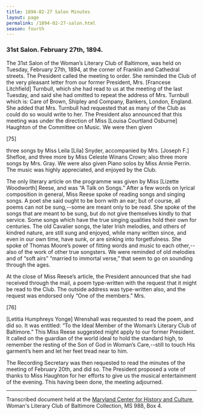 ```yaml
---
title: 1894-02-27 Salon Minutes
layout: page
permalink: /1894-02-27-salon.html
season: fourth
---
```


<style>
    #maincontent{
        font-size:1.4em;
    }
</style>
### 31st Salon. February 27th, 1894.

The 31st Salon of the Woman’s Literary Club of Baltimore, was held on Tuesday, February 27th, 1894, at the corner of Franklin and Cathedral streets. The President called the meeting to order. She reminded the Club of the very pleasant letter from our former President, Mrs. [Francese Litchfield] Turnbull, which she had read to us at the meeting of the last Tuesday, and said she had omitted to repeat the address of Mrs. Turnbull which is: Care of Brown, Shipley and Company, Bankers, London, England. She added that Mrs. Turnbull had requested that as many of the Club as could do so would write to her. The President also announced that this meeting was under the direction of Miss [Louisa Courtland Osburne] Haughton of the Committee on Music. We were then given

[75]

three songs by Miss Leila [Lila] Snyder, accompanied by Mrs. [Joseph F.] Shefloe, and three more by Miss Celeste Winans Crown; also three more songs by Mrs. Gray. We were also given Piano solos by Miss Annie Perrin. The music was highly appreciated, and enjoyed by the Club.

The only literary article on the programme was given by Miss [Lizette Woodworth] Reese, and was “A Talk on Songs.” After a few words on lyrical composition in general, Miss Reese spoke of reading songs and singing songs. A poet she said ought to be born with an ear; but of course, all poems can not be sung,--some are meant only to be read. She spoke of the songs that are meant to be sung, but do not give themselves kindly to that service. Some songs which have the true singing qualities hold their own for centuries. The old Cavalier songs, the later Irish melodies, and others of kindred nature, are still sung and enjoyed, while many written since, and even in our own time, have sunk, or are sinking into forgetfulness. She spoke of Thomas Moore’s power of fitting words and music to each other,--also of the work of other true songsters. We were reminded of old melodies and of “soft airs” “married to immortal verse,” that seem to go on sounding through the ages.

At the close of Miss Reese’s article, the President announced that she had received through the mail, a poem type-written with the request that it might be read to the Club. The outside address was type-written also, and the request was endorsed only “One of the members.” Mrs.

[76]

[Letitia Humphreys Yonge] Wrenshall was requested to read the poem, and did so. It was entitled: “To the Ideal Member of the Woman’s Literary Club of Baltimore.” This Miss Reese suggested might apply to our former President. It called on the guardian of the world ideal to hold the standard high, to remember the resting of the Son of God in Woman’s Care,--still to touch His garment’s hem and let her feet tread near to him.

The Recording Secretary was then requested to read the minutes of the meeting of February 20th, and did so. The President proposed a vote of thanks to Miss Haughton for her efforts to give us the musical entertainment of the evening. This having been done, the meeting adjourned.
<hr>

Transcribed document held at the [Maryland Center for History and Culture](http://mdhs.org/), Woman's Literary Club of Baltimore Collection, MS 988, Box 4. 
